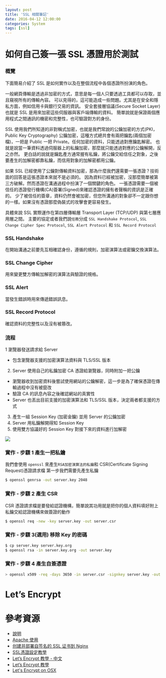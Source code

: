 ```yaml
---
layout: post
title: 'SSL 相關筆記'
date: 2016-04-12 12:00:00
categories: System
tags: [ssl]
---
```


# 如何自己簽一張 SSL 憑證用於測試

### 概覽

下面簡易介紹了 SSL 是如何實作以及在整個流程中各個憑證所扮演的角色。

一般網頁傳輸是透過非加密的方式，意思是每一個人只要透過工具都可以存取，並且窺視所有的傳輸內容。
可以見得的，這可能造成一些問題。尤其是在安全和隱私方面，例如信用卡與銀行交易的資訊。
安全套接層協議(Secure Socket Layer)也就是 SSL 是用來加密這些伺服器與客戶端傳輸的資料。
簡單說就是保證兩個應用程式之間通訊的機密和完整性，也可驗證對方的身份。

<!--more-->

SSL 使用我們所知道的非對稱式加密，也就是我們常說的公鑰加密的方式(PKI，Public Key Cryptography)
公鑰加密，這種方式總共會有兩把鑰匙(兩個加密檔)，一把是 Public 一把 Private。任何加密的資料，只能透過對應鑰匙解密。
也就是說當一筆資料透過伺服器上的私鑰加密，那麼就只能透過對應的公鑰解開，反之亦然。
更白話的說就是鑰匙產方通常握有私鑰，將公鑰交給信任之對象，之後要產生的加解密都靠私鑰，而信用對象的加解密都用公鑰。

如果 SSL 已經使用了公鑰對傳輸資料加密，那為什麼我們還需要一張憑證？技術面的回答是這張憑證本來就不是必須的。
因為資料已經被加密，沒那麼簡單被第三方破解。然而憑證在溝通過程中扮演了一個關鍵的角色。
一張憑證需要一個被信任的憑證發行機構(CA)簽署(Signed)來確認憑證的擁有者聲稱的資訊是正確的。
少了被信任的簽章，資料仍然會被加密，但您所溝通的對象卻不一定跟你想的一樣。如果沒有憑證那麼偽裝式的攻擊會更容易發生。

具體來說 SSL 實際運作在第四層傳輸層 Transport Layer (TCP/UDP) 與第七層應用層之間。
主要的協定或者我們說`任務`分成 `SSL Handshake Protocol`, `SSL Change Cipher Spec Protocol`, `SSL Alert Protocol`
和 `SSL Record Protocol`

### SSL Handshake

在開始溝通之前要先互相確認身份，遵循的規則，加密演算法或密鑰交換演算法。

### SSL Change Cipher

用來變更雙方傳輸加解密的演算法與驗證的規格。

### SSL Alert

當發生錯誤時用來傳遞錯誤訊息。

### SSL Record Protocol

確認資料的完整性以及沒有被篡改。

### 流程

1 瀏覽器發送請求給 Server
  * 包含瀏覽器支援的加密演算法資料與 TLS/SSL 版本
2. Server 使用自己的私鑰加密 CA 憑證給瀏覽器，同時附加一把公鑰
  * 瀏覽器收到加密資料後嘗試使用網站的公鑰解密，這一步是為了確保憑證在傳輸過程中沒有被竄改
  * 驗證 CA 的訊息內容之後確認網站的真實性
  * Server 也丟出目前支援的加密演算法和 TLS/SSL 版本，決定兩者都支援的方式
3. 產生一組 Session Key (加密金鑰) 並用 Server 的公鑰加密
4. Server 用私鑰解開得知 Session Key
5. 使用雙方協議好的 Session Key 對接下來的資料進行加解密

![](http://www.qa-knowhow.com/wp-content/uploads/2014/11/SSL-handshake.png)

### 實作 - 步驟 1 產生一把私鑰

我們會使用 `openssl` 來產生`RSA加密演算法的私鑰`和 CSR(Certificate Signing Request)憑證請求檔
第一步我們需要先產生私鑰

~~~bash
$ openssl genrsa -out server.key 2048
~~~

### 實作 - 步驟 2 產生 CSR

CSR 憑證請求檔是要發給認證機構，簡單說其功用就是把你的個人資料填好附上私鑰交給認證機構來做簽證的動作

~~~bash
$ openssl req -new -key server.key -out server.csr
~~~

### 實作 - 步驟 3(選用) 移除 Key 的密碼

~~~bash
$ cp server.key server.key.org
$ openssl rsa -in server.key.org -out server.key
~~~

### 實作 - 步驟 4 產生自簽憑證

~~~bash
> openssl x509 -req -days 3650 -in server.csr -signkey server.key -out server.crt
~~~

# Let’s Encrypt


# 參考資源

* [說明](http://www.qa-knowhow.com/?p=713)
* [Apache 使用](http://www.akadia.com/services/ssh_test_certificate.html)
* [创建并部署自签名的 SSL 证书到 Nginx](https://hinine.com/create-and-deploy-a-self-signed-ssl-certificate-to-nginx/)
* [SSL憑證設定教學](http://blog.faq-book.com/?p=92)
* [Let’s Encrypt 教學 - 中文](https://blog.dg-space.com/2015/12/setup-lets-encrypt-free-ssl-on-virtual-web-hosting.html)
* [Let’s Encrypt 教學](https://letsencrypt.org/getting-started/)
* [Let's Encrypt on OSX](https://community.letsencrypt.org/t/installing-and-configuring-letsencrypt-on-a-mac-os-x-client-server/8407)
